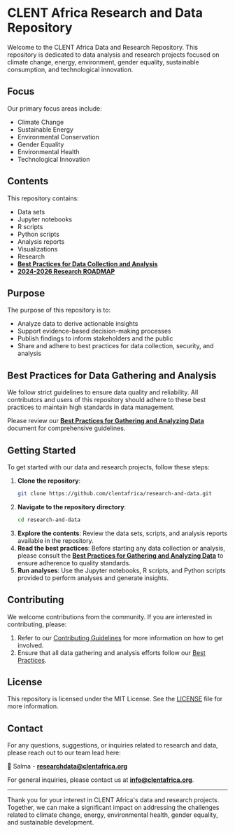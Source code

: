 # CLENT Africa Research and Data Repository

Welcome to the CLENT Africa Data and Research Repository. This repository is dedicated to data analysis and research projects focused on climate change, energy, environment, gender equality, sustainable consumption, and technological innovation.

## Focus

Our primary focus areas include:
- Climate Change
- Sustainable Energy
- Environmental Conservation
- Gender Equality
- Environmental Health
- Technological Innovation

## Contents

This repository contains:
- Data sets
- Jupyter notebooks
- R scripts
- Python scripts
- Analysis reports
- Visualizations
- Research
- **[Best Practices for Data Collection and Analysis](bestpractices.md)**
- **[2024-2026 Research ROADMAP](roadmap.md)**

## Purpose

The purpose of this repository is to:
- Analyze data to derive actionable insights
- Support evidence-based decision-making processes
- Publish findings to inform stakeholders and the public
- Share and adhere to best practices for data collection, security, and analysis

## Best Practices for Data Gathering and Analysis

We follow strict guidelines to ensure data quality and reliability. All contributors and users of this repository should adhere to these best practices to maintain high standards in data management. 

Please review our **[Best Practices for Gathering and Analyzing Data](bestpractices.md)** document for comprehensive guidelines.

## Getting Started

To get started with our data and research projects, follow these steps:

1. **Clone the repository**:
   ```bash
   git clone https://github.com/clentafrica/research-and-data.git
   ```
2. **Navigate to the repository directory**:
   ```bash
   cd research-and-data
   ```
3. **Explore the contents**: Review the data sets, scripts, and analysis reports available in the repository.
4. **Read the best practices**: Before starting any data collection or analysis, please consult the **[Best Practices for Gathering and Analyzing Data](bestpractices.md)** to ensure adherence to quality standards.
5. **Run analyses**: Use the Jupyter notebooks, R scripts, and Python scripts provided to perform analyses and generate insights.

## Contributing

We welcome contributions from the community. If you are interested in contributing, please:
1. Refer to our [Contributing Guidelines](CONTRIBUTING.md) for more information on how to get involved.
2. Ensure that all data gathering and analysis efforts follow our [Best Practices](bestpractices.md).

## License

This repository is licensed under the MIT License. See the [LICENSE](https://github.com/clentafrica/.github/blob/main/LICENSE) file for more information.

## Contact

For any questions, suggestions, or inquiries related to research and data, please reach out to our team lead here:

📧 Salma - **researchdata@clentafrica.org**

For general inquiries, please contact us at **info@clentafrica.org**. 

---

Thank you for your interest in CLENT Africa's data and research projects. Together, we can make a significant impact on addressing the challenges related to climate change, energy, environmental health, gender equality, and sustainable development.
